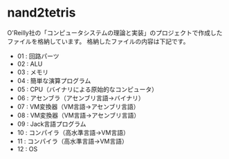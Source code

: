 # nand2tetris

O'Reilly社の「コンピュータシステムの理論と実装」のプロジェクトで作成したファイルを格納しています。
格納したファイルの内容は下記です。

- 01 : 回路パーツ
- 02 : ALU
- 03 : メモリ
- 04 : 簡単な演算プログラム
- 05 : CPU（バイナリによる原始的なコンピュータ）
- 06 : アセンブラ（アセンブリ言語→バイナリ）
- 07 : VM変換器（VM言語→アセンブリ言語）
- 08 : VM変換器（VM言語→アセンブリ言語）
- 09 : Jack言語プログラム
- 10 : コンパイラ（高水準言語→VM言語）
- 11 : コンパイラ（高水準言語→VM言語）
- 12 : OS

